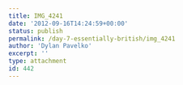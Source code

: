 ```yaml
---
title: IMG_4241
date: '2012-09-16T14:24:59+00:00'
status: publish
permalink: /day-7-essentially-british/img_4241
author: 'Dylan Pavelko'
excerpt: ''
type: attachment
id: 442
---
```

<!DOCTYPE html PUBLIC "-//W3C//DTD HTML 4.0 Transitional//EN" "http://www.w3.org/TR/REC-html40/loose.dtd">
<?xml encoding="UTF-8">
